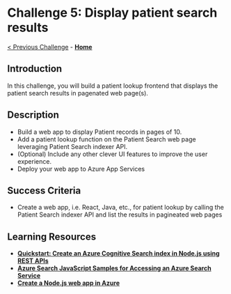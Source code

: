 # Challenge 5: Display patient search results

[< Previous Challenge](./Challenge04.md) - **[Home](../readme.md)** 

## Introduction

In this challenge, you will build a patient lookup frontend that displays the patient search results in pagenated web page(s).

## Description

- Build a web app to display Patient records in pages of 10.
- Add a patient lookup function on the Patient Search web page leveraging Patient Search indexer API.
- (Optional) Include any other clever UI features to improve the user experience.
- Deploy your web app to Azure App Services


## Success Criteria
- Create a web app, i.e. React, Java, etc., for patient lookup by calling the Patient Search indexer API and list the results in pagineated web pages

## Learning Resources

- **[Quickstart: Create an Azure Cognitive Search index in Node.js using REST APIs](https://docs.microsoft.com/en-us/azure/search/search-get-started-nodejs)**
- **[Azure Search JavaScript Samples for Accessing an Azure Search Service](https://github.com/liamca/azure-search-javascript-samples)**
- **[Create a Node.js web app in Azure](https://docs.microsoft.com/en-us/azure/app-service/quickstart-nodejs?pivots=platform-linux)**

